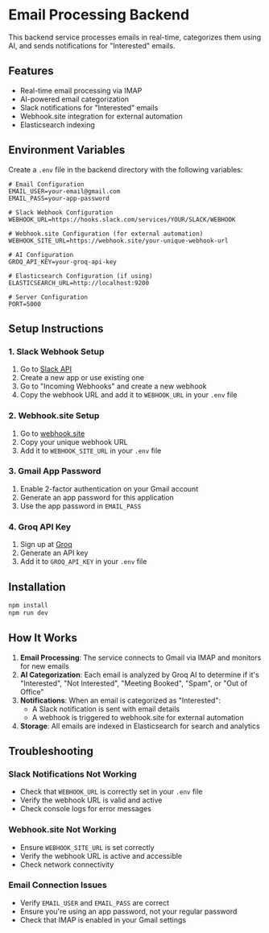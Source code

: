 # Email Processing Backend

This backend service processes emails in real-time, categorizes them using AI, and sends notifications for "Interested" emails.

## Features

- Real-time email processing via IMAP
- AI-powered email categorization
- Slack notifications for "Interested" emails
- Webhook.site integration for external automation
- Elasticsearch indexing

## Environment Variables

Create a `.env` file in the backend directory with the following variables:

```env
# Email Configuration
EMAIL_USER=your-email@gmail.com
EMAIL_PASS=your-app-password

# Slack Webhook Configuration
WEBHOOK_URL=https://hooks.slack.com/services/YOUR/SLACK/WEBHOOK

# Webhook.site Configuration (for external automation)
WEBHOOK_SITE_URL=https://webhook.site/your-unique-webhook-url

# AI Configuration
GROQ_API_KEY=your-groq-api-key

# Elasticsearch Configuration (if using)
ELASTICSEARCH_URL=http://localhost:9200

# Server Configuration
PORT=5000
```

## Setup Instructions

### 1. Slack Webhook Setup
1. Go to [Slack API](https://api.slack.com/apps)
2. Create a new app or use existing one
3. Go to "Incoming Webhooks" and create a new webhook
4. Copy the webhook URL and add it to `WEBHOOK_URL` in your `.env` file

### 2. Webhook.site Setup
1. Go to [webhook.site](https://webhook.site)
2. Copy your unique webhook URL
3. Add it to `WEBHOOK_SITE_URL` in your `.env` file

### 3. Gmail App Password
1. Enable 2-factor authentication on your Gmail account
2. Generate an app password for this application
3. Use the app password in `EMAIL_PASS`

### 4. Groq API Key
1. Sign up at [Groq](https://console.groq.com/)
2. Generate an API key
3. Add it to `GROQ_API_KEY` in your `.env` file

## Installation

```bash
npm install
npm run dev
```

## How It Works

1. **Email Processing**: The service connects to Gmail via IMAP and monitors for new emails
2. **AI Categorization**: Each email is analyzed by Groq AI to determine if it's "Interested", "Not Interested", "Meeting Booked", "Spam", or "Out of Office"
3. **Notifications**: When an email is categorized as "Interested":
   - A Slack notification is sent with email details
   - A webhook is triggered to webhook.site for external automation
4. **Storage**: All emails are indexed in Elasticsearch for search and analytics

## Troubleshooting

### Slack Notifications Not Working
- Check that `WEBHOOK_URL` is correctly set in your `.env` file
- Verify the webhook URL is valid and active
- Check console logs for error messages

### Webhook.site Not Working
- Ensure `WEBHOOK_SITE_URL` is set correctly
- Verify the webhook URL is active and accessible
- Check network connectivity

### Email Connection Issues
- Verify `EMAIL_USER` and `EMAIL_PASS` are correct
- Ensure you're using an app password, not your regular password
- Check that IMAP is enabled in your Gmail settings 